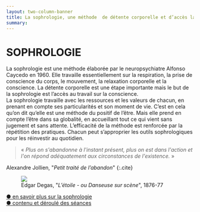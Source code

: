 ```yaml
---
layout: two-column-banner
title: La sophrologie, une méthode  de détente corporelle et d’accès la conscience
summary:
---
```

# SOPHROLOGIE

La sophrologie est une méthode élaborée par le neuropsychiatre Alfonso Caycedo en 1960. Elle travaille essentiellement sur la respiration, la prise de conscience du corps, le mouvement, la relaxation corporelle et la conscience. La détente corporelle est une étape importante mais le but de la sophrologie est l’accès au travail sur la conscience.  
La sophrologie travaille avec les ressources et les valeurs de chacun, en prenant en compte ses particularités et son moment de vie. C’est en cela qu’on dit qu’elle est une méthode du positif de l’être. Mais elle prend en compte l’être dans sa globalité, en accueillant tout ce qui vient sans jugement et sans attente. L’efficacité de la méthode est renforcée par la répétition des pratiques. Chacun peut s’approprier les outils sophrologiques pour les réinvestir au quotidien.  

>«&nbsp;*Plus on s'abandonne à l'instant présent, plus on est dans l'action et l'on répond adéquatement aux circonstances de l'existence.*&nbsp;»

Alexandre Jollien, "*Petit traité de l’abandon*"
{:.cite}  

<div class="middle">
<figure>
<img src="http://res.cloudinary.com/dnxcesebo/image/upload/c_scale,h_500/v1528465785/etoile-degas_jbw6ru.jpg">
<figcaption>Edgar Degas, "<em>L’étoile - ou Danseuse sur scène</em>", 1876-77</figcaption>
</figure>
</div>


<div class="savoir-plus"><a href="en-savoir-plus-sur-la-sophrologie">● en savoir plus sur la sophrologie</a></div>
<div class="savoir-plus"><a href="contenu-des-seances-sophrologie">● contenu et déroulé des séances</a>
</div>
